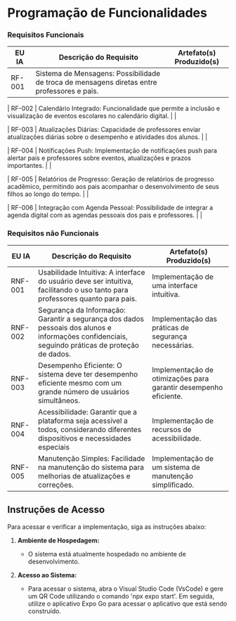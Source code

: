 # Programação de Funcionalidades

### Requisitos Funcionais

|EU IA    | Descrição do Requisito  | Artefato(s) Produzido(s) |
|------|-----------------------------------------|----|
| RF-001 | Sistema de Mensagens: Possibilidade de troca de mensagens diretas entre professores e pais. |   |

| RF-002 | Calendário Integrado: Funcionalidade que permite a inclusão e visualização de eventos escolares no calendário digital. |   |

| RF-003 | Atualizações Diárias: Capacidade de professores enviar atualizações diárias sobre o desempenho e atividades dos alunos. |   |

| RF-004 | Notificações Push: Implementação de notificações push para alertar pais e professores sobre eventos, atualizações e prazos importantes. |   |

| RF-005 | Relatórios de Progresso: Geração de relatórios de progresso acadêmico, permitindo aos pais acompanhar o desenvolvimento de seus filhos ao longo do tempo. |  |

| RF-006 | Integração com Agenda Pessoal: Possibilidade de integrar a agenda digital com as agendas pessoais dos pais e professores. |  |

### Requisitos não Funcionais

|EU IA    | Descrição do Requisito  | Artefato(s) Produzido(s) |
|------|-----------------------------------------|----|
| RNF-001 | Usabilidade Intuitiva: A interface do usuário deve ser intuitiva, facilitando o uso tanto para professores quanto para pais. | Implementação de uma interface intuitiva. |
| RNF-002 | Segurança da Informação: Garantir a segurança dos dados pessoais dos alunos e informações confidenciais, seguindo práticas de proteção de dados. | Implementação das práticas de segurança necessárias. |
| RNF-003 | Desempenho Eficiente: O sistema deve ter desempenho eficiente mesmo com um grande número de usuários simultâneos. | Implementação de otimizações para garantir desempenho eficiente. |
| RNF-004 | Acessibilidade: Garantir que a plataforma seja acessível a todos, considerando diferentes dispositivos e necessidades especiais | Implementação de recursos de acessibilidade. |
| RNF-005 | Manutenção Simples: Facilidade na manutenção do sistema para melhorias de atualizações e correções. | Implementação de um sistema de manutenção simplificado. |

## Instruções de Acesso

Para acessar e verificar a implementação, siga as instruções abaixo:

1. **Ambiente de Hospedagem:**
   - O sistema está atualmente hospedado no ambiente de desenvolvimento.

2. **Acesso ao Sistema:**
   - Para acessar o sistema, abra o Visual Studio Code (VsCode) e gere um QR Code utilizando o comando 'npx expo start'. Em seguida, utilize o aplicativo Expo Go para acessar o aplicativo que está sendo construído.

   